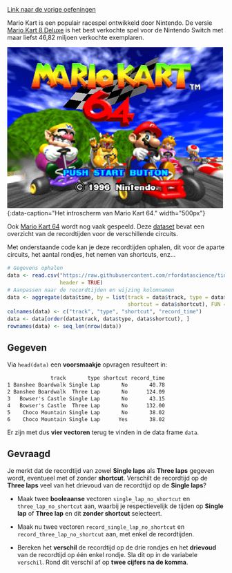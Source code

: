 <div class="text-end">
<a class="btn btn-filled with-icon" href="https://dodona.be/nl/courses/2690" target="_blank"><i class="mdi mdi-backburger mdi-24" title="link"></i>Link naar de vorige oefeningen</a>
</div>

Mario Kart is een populair racespel ontwikkeld door Nintendo. De versie <a href="https://nl.wikipedia.org/wiki/Mario_Kart_8" target="_blank">Mario Kart 8 Deluxe</a> is het best verkochte spel voor de Nintendo Switch met maar liefst 46,82 miljoen verkochte exemplaren.

![Het introscherm van Mario Kart 64.](media/mario64.gif "Het introscherm van Mario Kart 64."){:data-caption="Het introscherm van Mario Kart 64." width="500px"}

Ook <a href="https://nl.wikipedia.org/wiki/Mario_Kart_64" target="_blank">Mario Kart 64</a> wordt nog vaak gespeeld. Deze <a href="https://github.com/rfordatascience/tidytuesday/blob/master/data/2021/2021-05-25/records.csv" target="_blank">dataset</a> bevat een overzicht van de recordtijden voor de verschillende circuits.

Met onderstaande code kan je deze recordtijden ophalen, dit voor de aparte circuits, het aantal rondjes, het nemen van shortcuts, enz...

```R
# Gegevens ophalen
data <- read.csv("https://raw.githubusercontent.com/rfordatascience/tidytuesday/master/data/2021/2021-05-25/records.csv",
                 header = TRUE)
# Aanpassen naar de recordtijden en wijzing kolomnamen
data <- aggregate(data$time, by = list(track = data$track, type = data$type,
                                       shortcut = data$shortcut), FUN = min)
colnames(data) <- c("track", "type", "shortcut", "record_time")
data <- data[order(data$track, data$type, data$shortcut), ]
rownames(data) <- seq_len(nrow(data))
```

## Gegeven

Via `head(data)` een **voorsmaakje** opvragen resulteert in:

```
              track       type shortcut record_time
1 Banshee Boardwalk Single Lap       No       40.78
2 Banshee Boardwalk  Three Lap       No      124.09
3   Bowser's Castle Single Lap       No       43.15
4   Bowser's Castle  Three Lap       No      132.00
5    Choco Mountain Single Lap       No       38.02
6    Choco Mountain Single Lap      Yes       38.02
```

Er zijn met dus **vier vectoren** terug te vinden in de data frame `data`.

## Gevraagd

Je merkt dat de recordtijd van zowel **Single laps** als **Three laps** gegeven wordt, eventueel met of zonder **shortcut**. Verschilt de recordtijd op de **Three laps** veel van het drievoud van de recordtijd op de **Single laps**?

- Maak twee **booleaanse** vectoren `single_lap_no_shortcut` en `three_lap_no_shortcut` aan, waarbij je respectievelijk de tijden op **Single lap** of **Three lap** en dit **zonder shortcut** selecteert.

- Maak nu twee vectoren `record_single_lap_no_shortcut` en `record_three_lap_no_shortcut` aan, met enkel de recordtijden.

- Bereken het **verschil** de recordtijd op de drie rondjes en het **drievoud** van de recordtijd op één enkel rondje. Sla dit op in de variabele `verschil`. Rond dit verschil af op **twee cijfers na de komma**.
